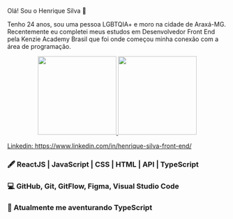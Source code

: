 Olá! Sou o Henrique Silva 👋

 Tenho 24 anos, sou uma pessoa LGBTQIA+ e moro na cidade de Araxá-MG.
Recentemente eu completei meus estudos em Desenvolvedor Front End pela Kenzie Academy Brasil
que foi onde começou minha conexão com a área de programação. 

<div align="center">
  <a href="https://portifolio-henrique-silva.vercel.app/">
  <img height="180em" src="https://github-readme-stats.vercel.app/api?username=henrique-luc&show_icons=true&theme=&include_all_commits=true&count_private=true"/>
  <img height="180em" src="https://github-readme-stats.vercel.app/api/top-langs/?username=henrique-luc&layout=compact&langs_count=7&theme=dracula"/>
</div>
 
Linkedin: https://www.linkedin.com/in/henrique-silva-front-end/

### 🖋️ ReactJS | JavaScript | CSS | HTML | API | TypeScript

### 💻 GitHub, Git, GitFlow, Figma, Visual Studio Code

### 🧠 Atualmente me aventurando TypeScript
